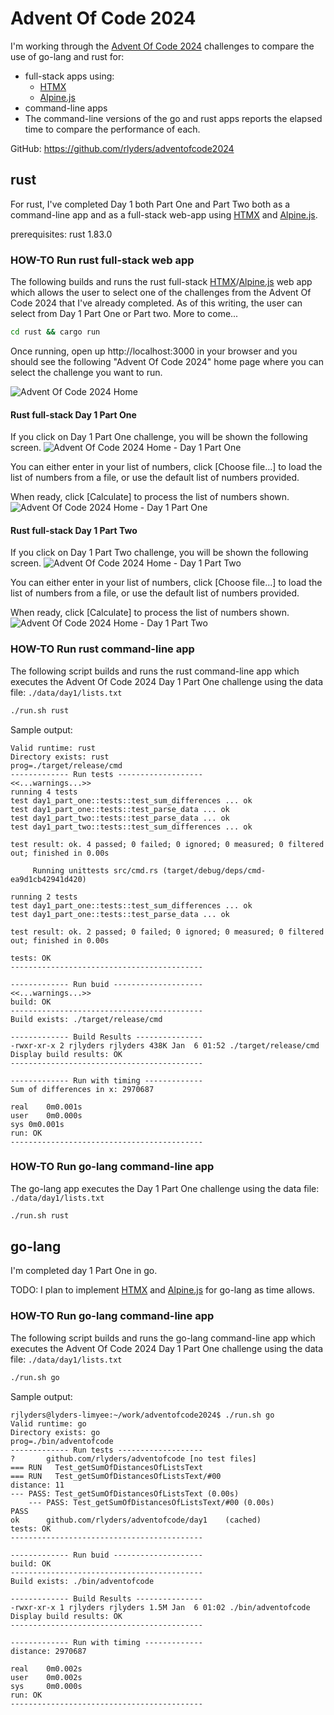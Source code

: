 # Advent Of Code 2024

I'm working through the [Advent Of Code 2024](https://adventofcode.com/2024) challenges to compare the use of go-lang and rust for:
 * full-stack apps using:
    * [HTMX](https://htmx.org/)
    * [Alpine.js](https://alpinejs.dev/)
 * command-line apps
  * The command-line versions of the go and rust apps reports the elapsed time to compare the performance of each.

GitHub: https://github.com/rlyders/adventofcode2024

## rust

For rust, I've completed Day 1 both Part One and Part Two both as a command-line app and as a full-stack web-app using [HTMX](https://htmx.org/) and [Alpine.js](https://alpinejs.dev/).

prerequisites: rust 1.83.0

### HOW-TO Run rust full-stack web app

The following builds and runs the rust full-stack [HTMX](https://htmx.org/)/[Alpine.js](https://alpinejs.dev/) web app which allows the user to select one of the challenges from the Advent Of Code 2024 that I've already completed. As of this writing, the user can select from Day 1 Part One or Part two. More to come...

```sh
cd rust && cargo run
```

Once running, open up http://localhost:3000 in your browser and you should see the following "Advent Of Code 2024" home page where you can select the challenge you want to run.

![Advent Of Code 2024 Home](images/AdventOfCode2024-home.png "Advent Of Code 2024 Home")

#### Rust full-stack Day 1 Part One

If you click on Day 1 Part One challenge, you will be shown the following screen.
![Advent Of Code 2024 Home - Day 1 Part One](images/AdventOfCode2024-Day1-PartOne.png "Advent Of Code 2024 - Day 1 Part One")

You can either enter in your list of numbers, click [Choose file...] to load the list of numbers from a file, or use the default list of numbers provided.

When ready, click [Calculate] to process the list of numbers shown.
![Advent Of Code 2024 Home - Day 1 Part One](images/AdventOfCode2024-Day1-PartOne-results.png "Advent Of Code 2024 - Day 1 Part One")

#### Rust full-stack Day 1 Part Two

If you click on Day 1 Part Two challenge, you will be shown the following screen.
![Advent Of Code 2024 Home - Day 1 Part Two](images/AdventOfCode2024-Day1-PartTwo.png "Advent Of Code 2024 - Day 1 Part Two")

You can either enter in your list of numbers, click [Choose file...] to load the list of numbers from a file, or use the default list of numbers provided.

When ready, click [Calculate] to process the list of numbers shown.
![Advent Of Code 2024 Home - Day 1 Part Two](images/AdventOfCode2024-Day1-PartTwo-results.png "Advent Of Code 2024 - Day 1 Part Two")

### HOW-TO Run rust command-line app

The following script builds and runs the rust command-line app which executes the Advent Of Code 2024 Day 1 Part One challenge using the data file: `./data/day1/lists.txt`

```sh
./run.sh rust
```

Sample output:
```log
Valid runtime: rust
Directory exists: rust
prog=./target/release/cmd
------------- Run tests -------------------
<<...warnings...>>
running 4 tests
test day1_part_one::tests::test_sum_differences ... ok
test day1_part_one::tests::test_parse_data ... ok
test day1_part_two::tests::test_parse_data ... ok
test day1_part_two::tests::test_sum_differences ... ok

test result: ok. 4 passed; 0 failed; 0 ignored; 0 measured; 0 filtered out; finished in 0.00s

     Running unittests src/cmd.rs (target/debug/deps/cmd-ea9d1cb42941d420)

running 2 tests
test day1_part_one::tests::test_sum_differences ... ok
test day1_part_one::tests::test_parse_data ... ok

test result: ok. 2 passed; 0 failed; 0 ignored; 0 measured; 0 filtered out; finished in 0.00s

tests: OK
-------------------------------------------

------------- Run buid --------------------
<<...warnings...>>
build: OK
-------------------------------------------
Build exists: ./target/release/cmd

------------- Build Results ---------------
-rwxr-xr-x 2 rjlyders rjlyders 438K Jan  6 01:52 ./target/release/cmd
Display build results: OK
-------------------------------------------

------------- Run with timing -------------
Sum of differences in x: 2970687

real	0m0.001s
user	0m0.000s
sys	0m0.001s
run: OK
-------------------------------------------
```

### HOW-TO Run go-lang command-line app

The go-lang app executes the Day 1 Part One challenge using the data file: `./data/day1/lists.txt`

```sh
./run.sh rust
```

## go-lang

I'm completed day 1 Part One in go. 

TODO: I plan to implement [HTMX](https://htmx.org/) and [Alpine.js](https://alpinejs.dev/) for go-lang as time allows.

### HOW-TO Run go-lang command-line app

The following script builds and runs the go-lang command-line app which executes the Advent Of Code 2024 Day 1 Part One challenge using the data file: `./data/day1/lists.txt`

```sh
./run.sh go
```

Sample output:

```log
rjlyders@lyders-limyee:~/work/adventofcode2024$ ./run.sh go
Valid runtime: go
Directory exists: go
prog=./bin/adventofcode
------------- Run tests -------------------
?       github.com/rlyders/adventofcode [no test files]
=== RUN   Test_getSumOfDistancesOfListsText
=== RUN   Test_getSumOfDistancesOfListsText/#00
distance: 11
--- PASS: Test_getSumOfDistancesOfListsText (0.00s)
    --- PASS: Test_getSumOfDistancesOfListsText/#00 (0.00s)
PASS
ok      github.com/rlyders/adventofcode/day1    (cached)
tests: OK
-------------------------------------------

------------- Run buid --------------------
build: OK
-------------------------------------------
Build exists: ./bin/adventofcode

------------- Build Results ---------------
-rwxr-xr-x 1 rjlyders rjlyders 1.5M Jan  6 01:02 ./bin/adventofcode
Display build results: OK
-------------------------------------------

------------- Run with timing -------------
distance: 2970687

real    0m0.002s
user    0m0.002s
sys     0m0.000s
run: OK
-------------------------------------------
```
